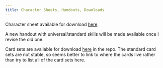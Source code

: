 ```yaml
---
title: Character Sheets, Handouts, Downloads
---
```


Character sheet available for download [here]({{site.url}}/citatel/downloads/handouts/playersheet.pdf).
<!-- i *cannot* get {{ site.url | relative_url }} to work here and i have no idea why, i have to add /citatel manually and it feels bad. -->

A new handout with universal/standard skills will be made available once I revise the old one.  

Card sets are available for download [here](https://github.com/ikolith/citatel/tree/main/docs/downloads) in the repo. The standard card sets are not stable, so seems better to link to where the cards live rather than try to list all of the card sets here.

<!-- this page is pretty barren, ngl -->